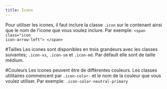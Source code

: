 ```yaml
---
title: Icons
---
```

Pour utiliser les icones, il faut inclure la classe <code>.icon</code> sur le contenant ainsi que le nom de l'icone que vous voulez inclure.
Par exemple: <code>&lt;span class="icon icon-arrow-left"&gt; &lt;/span&gt;</code>

#Tailles
Les icones sont disponibles en trois grandeurs avec les classes suivantes; <code>.icon-xs</code>, <code>.icon-sm</code> et <code>.icon-md</code>. 
Par défault elle sont de taille médium.

#Couleurs
Les icones peuvent être de différentes couleurs. Les classes utilitaires commencent par <code>.icon-color-</code> et le nom de la couleur que vous voulez utiliser.
Par exemple: <code>.icon-color-neutral-primary</code>